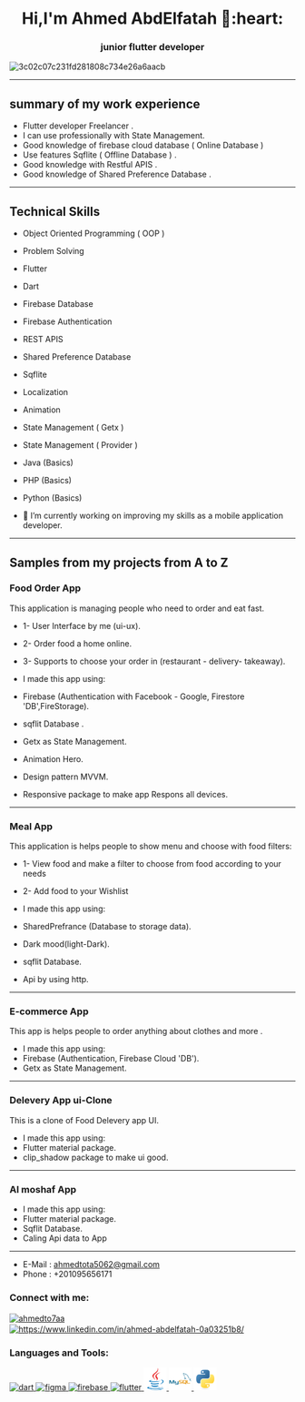 <h1 align="center">Hi,I'm Ahmed AbdElfatah 👋:heart: </h1>
<h3 align="center">junior flutter developer</h3>

![3c02c07c231fd281808c734e26a6aacb](https://user-images.githubusercontent.com/67846468/167818027-44e0522e-81a1-4c26-8f3d-c20413f03f31.jpg)
<hr>

<h2> summary of my work experience </h2>

- Flutter developer Freelancer .                                        
- I can use professionally with State Management.                              
- Good knowledge of firebase cloud database ( Online Database )                               
- Use features Sqflite ( Offline Database ) .
- Good knowledge with Restful APIS .
- Good knowledge of Shared Preference Database .
<hr>

<h2> Technical Skills </h2>
 
- Object Oriented Programming ( OOP )
- Problem Solving
- Flutter
- Dart
- Firebase Database
- Firebase Authentication
- REST APIS 
- Shared Preference Database
- Sqflite
- Localization
- Animation
- State Management ( Getx )
- State Management ( Provider )
- Java (Basics)
- PHP (Basics)
- Python (Basics)

- 🔭 I’m currently working on improving my skills as a mobile application developer. 

<hr>

<h2> Samples from my projects from A to Z </h2>

### Food Order App
This application is managing people who need to order and eat fast.
* 1- User Interface by me (ui-ux).
* 2- Order food a home online.
* 3- Supports to choose your order in (restaurant - delivery- takeaway).

* I made this app using:
* Firebase (Authentication with Facebook - Google, Firestore 'DB',FireStorage).
* sqflit Database .
* Getx as State Management.
* Animation Hero.
* Design pattern MVVM.
* Responsive package to make app Respons all devices.
<hr>

### Meal App
This application is helps people to show menu and choose with food filters:
* 1- View food and make a filter to choose from food according to your needs
* 2- Add food to your Wishlist

* I made this app using:
* SharedPrefrance (Database to storage data).
* Dark mood(light-Dark).
* sqflit Database.
* Api by using http.


<hr>

### E-commerce App
This app is helps people to order anything about clothes and more .
* I made this app using:
* Firebase (Authentication, Firebase Cloud 'DB').
* Getx as State Management.


<hr>

### Delevery App ui-Clone

This is a clone of Food Delevery app UI.
* I made this app using:
* Flutter material package.
* clip_shadow package to make ui good.

 
<hr>


### Al moshaf App

* I made this app using:
* Flutter material package.
* Sqflit Database.
* Caling Api data to App


<hr>


- E-Mail : ahmedtota5062@gmail.com
- Phone : +201095656171

<h3 align="left">Connect with me:</h3>
<p align="left">
<a href="https://twitter.com/ahmedto7aa" target="blank"><img align="center" src="https://raw.githubusercontent.com/rahuldkjain/github-profile-readme-generator/master/src/images/icons/Social/twitter.svg" alt="ahmedto7aa" height="30" width="40" /></a>
<a href="https://linkedin.com/in/https://www.linkedin.com/in/ahmed-abdelfatah-0a03251b8/" target="blank"><img align="center" src="https://raw.githubusercontent.com/rahuldkjain/github-profile-readme-generator/master/src/images/icons/Social/linked-in-alt.svg" alt="https://www.linkedin.com/in/ahmed-abdelfatah-0a03251b8/" height="30" width="40" /></a>
</p>

<h3 align="left">Languages and Tools:</h3>
<p align="left"> <a href="https://dart.dev" target="_blank" rel="noreferrer"> <img src="https://www.vectorlogo.zone/logos/dartlang/dartlang-icon.svg" alt="dart" width="40" height="40"/> </a> <a href="https://www.figma.com/" target="_blank" rel="noreferrer"> <img src="https://www.vectorlogo.zone/logos/figma/figma-icon.svg" alt="figma" width="40" height="40"/> </a> <a href="https://firebase.google.com/" target="_blank" rel="noreferrer"> <img src="https://www.vectorlogo.zone/logos/firebase/firebase-icon.svg" alt="firebase" width="40" height="40"/> </a> <a href="https://flutter.dev" target="_blank" rel="noreferrer"> <img src="https://www.vectorlogo.zone/logos/flutterio/flutterio-icon.svg" alt="flutter" width="40" height="40"/> </a> <a href="https://www.java.com" target="_blank" rel="noreferrer"> <img src="https://raw.githubusercontent.com/devicons/devicon/master/icons/java/java-original.svg" alt="java" width="40" height="40"/> </a> <a href="https://www.mysql.com/" target="_blank" rel="noreferrer"> <img src="https://raw.githubusercontent.com/devicons/devicon/master/icons/mysql/mysql-original-wordmark.svg" alt="mysql" width="40" height="40"/> </a> <a href="https://www.python.org" target="_blank" rel="noreferrer"> <img src="https://raw.githubusercontent.com/devicons/devicon/master/icons/python/python-original.svg" alt="python" width="40" height="40"/> </a> </p>

